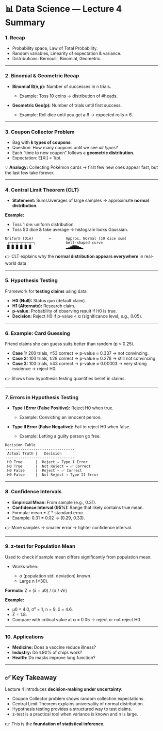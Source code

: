 # 📊 Data Science — Lecture 4 Summary

### 1. Recap

* Probability space, Law of Total Probability.
* Random variables, Linearity of expectation & variance.
* Distributions: Bernoulli, Binomial, Geometric.

---

### 2. Binomial & Geometric Recap

* **Binomial B(n,p):** Number of successes in n trials.

  * Example: Toss 10 coins → distribution of #heads.

* **Geometric Geo(p):** Number of trials until first success.

  * Example: Roll dice until you get a 6 → expected rolls = 6.

---

### 3. Coupon Collector Problem

* Bag with **k types of coupons**.
* Question: How many coupons until we see *all types*?
* Each “time to new coupon” follows a **geometric distribution**.
* Expectation: E\[Xi] = 1/pi.

💡 **Analogy:** Collecting Pokémon cards → first few new ones appear fast, but the last few take forever.

---

### 4. Central Limit Theorem (CLT)

* **Statement:** Sums/averages of large samples → approximate **normal distribution**.

**Example:**

* Toss 1 die: uniform distribution.
* Toss 50 dice & take average → histogram looks Gaussian.

```
Uniform (Die)       →       Approx. Normal (50 dice sum)
 ┌─┬─┬─┬─┬─┬─┐              bell-shaped curve
 █ █ █ █ █ █                ▂▃▅▇▇▆▄▂
```

👉 CLT explains why the **normal distribution appears everywhere** in real-world data.

---

### 5. Hypothesis Testing

Framework for **testing claims** using data.

* **H0 (Null):** Status quo (default claim).
* **H1 (Alternate):** Research claim.
* **p-value:** Probability of observing result if H0 is true.
* **Decision:** Reject H0 if p-value < α (significance level, e.g., 0.05).

---

### 6. Example: Card Guessing

Friend claims she can guess suits better than random (p > 0.25).

* **Case 1:** 200 trials, ≥53 correct → p-value ≈ 0.337 → not convincing.
* **Case 2:** 100 trials, ≥28 correct → p-value ≈ 0.278 → still not convincing.
* **Case 3:** 100 trials, ≥43 correct → p-value ≈ 0.00003 → very strong evidence → reject H0.

👉 Shows how hypothesis testing quantifies belief in claims.

---

### 7. Errors in Hypothesis Testing

* **Type I Error (False Positive):** Reject H0 when true.

  * Example: Convicting an innocent person.
* **Type II Error (False Negative):** Fail to reject H0 when false.

  * Example: Letting a guilty person go free.

```
Decision Table
--------------------------------
 Actual Truth |   Decision
--------------------------------
 H0 True      |  Reject → Type I Error
 H0 True      |  Not Reject → ✅ Correct
 H0 False     |  Reject → ✅ Correct
 H0 False     |  Not Reject → Type II Error
```

---

### 8. Confidence Intervals

* **Empirical Mean:** From sample (e.g., 0.31).
* **Confidence Interval (95%):** Range that likely contains true mean.
* Formula: mean ± Z \* standard error.
* Example: 0.31 ± 0.02 → (0.29, 0.33).

👉 More samples → smaller error → tighter confidence interval.

---

### 9. z-test for Population Mean

Used to check if sample mean differs significantly from population mean.

* Works when:

  * σ (population std. deviation) known.
  * Large n (≥30).

**Formula:**
Z = (x̄ − μ0) / (σ / √n)

**Example:**

* μ0 = 4.0, σ² = 1, n = 9, x̄ = 4.6.
* Z = 1.8.
* Compare with critical value at α = 0.05 → reject or not reject H0.

---

### 10. Applications

* **Medicine:** Does a vaccine reduce illness?
* **Industry:** Do ≥90% of chips work?
* **Health:** Do masks improve lung function?

---

## ✅ Key Takeaway

Lecture 4 introduces **decision-making under uncertainty**:

* Coupon Collector problem shows random collection expectations.
* Central Limit Theorem explains universality of normal distribution.
* Hypothesis testing provides a structured way to test claims.
* z-test is a practical tool when variance is known and n is large.

👉 This is the **foundation of statistical inference**.
